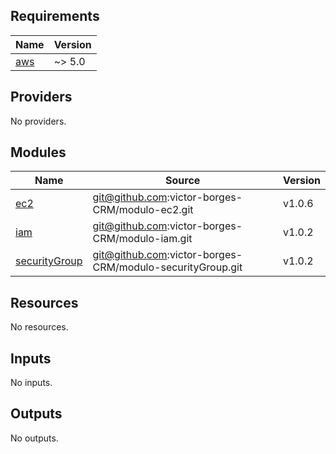 <!-- BEGIN_TF_DOCS -->
## Requirements

| Name | Version |
|------|---------|
| <a name="requirement_aws"></a> [aws](#requirement\_aws) | ~> 5.0 |

## Providers

No providers.

## Modules

| Name | Source | Version |
|------|--------|---------|
| <a name="module_ec2"></a> [ec2](#module\_ec2) | git@github.com:victor-borges-CRM/modulo-ec2.git | v1.0.6 |
| <a name="module_iam"></a> [iam](#module\_iam) | git@github.com:victor-borges-CRM/modulo-iam.git | v1.0.2 |
| <a name="module_securityGroup"></a> [securityGroup](#module\_securityGroup) | git@github.com:victor-borges-CRM/modulo-securityGroup.git | v1.0.2 |

## Resources

No resources.

## Inputs

No inputs.

## Outputs

No outputs.
<!-- END_TF_DOCS -->